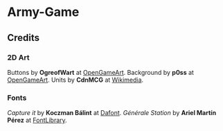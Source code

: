 # Army-Game

## Credits
### 2D Art
Buttons by **OgreofWart** at [OpenGameArt](https://opengameart.org/content/rusty-steel-plate).
Background by **p0ss** at [OpenGameArt](https://opengameart.org/content/rusted-metal-texture-pack).
Units by **CdnMCG**   at [Wikimedia](https://commons.wikimedia.org/wiki/User:CdnMCG).
### Fonts
*Capture it* by **Koczman Bálint** at [Dafont](https://www.dafont.com/fr/capture-it.font).
*Générale Station* by **Ariel Martín Pérez** at [FontLibrary](https://fontlibrary.org/en/font/generale-station).
